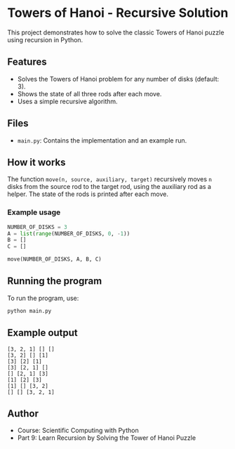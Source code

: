 # Towers of Hanoi - Recursive Solution

This project demonstrates how to solve the classic Towers of Hanoi puzzle using recursion in Python.

## Features
- Solves the Towers of Hanoi problem for any number of disks (default: 3).
- Shows the state of all three rods after each move.
- Uses a simple recursive algorithm.

## Files
- `main.py`: Contains the implementation and an example run.

## How it works
The function `move(n, source, auxiliary, target)` recursively moves `n` disks from the source rod to the target rod, using the auxiliary rod as a helper. The state of the rods is printed after each move.

### Example usage
```python
NUMBER_OF_DISKS = 3
A = list(range(NUMBER_OF_DISKS, 0, -1))
B = []
C = []

move(NUMBER_OF_DISKS, A, B, C)
```

## Running the program
To run the program, use:

```bash
python main.py
```

## Example output
```
[3, 2, 1] [] [] 
[3, 2] [] [1] 
[3] [2] [1] 
[3] [2, 1] [] 
[] [2, 1] [3] 
[1] [2] [3] 
[1] [] [3, 2] 
[] [] [3, 2, 1] 
```

## Author
- Course: Scientific Computing with Python
- Part 9: Learn Recursion by Solving the Tower of Hanoi Puzzle